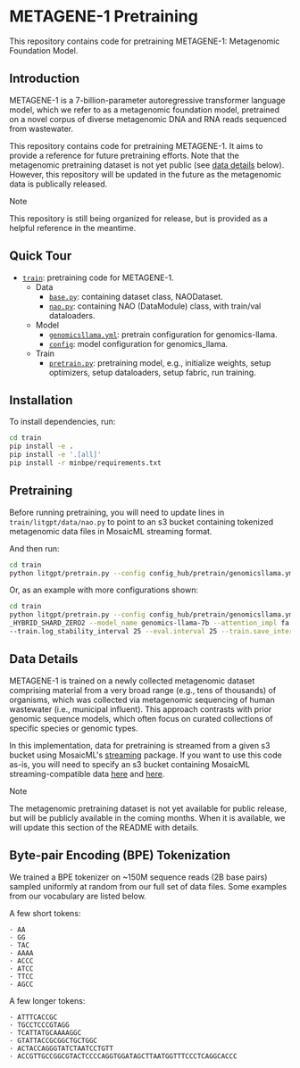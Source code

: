 # METAGENE-1 Pretraining

This repository contains code for pretraining METAGENE-1: Metagenomic Foundation Model.

## Introduction

METAGENE-1 is a 7-billion-parameter autoregressive transformer language model, which we
refer to as a metagenomic foundation model, pretrained on a novel corpus of diverse
metagenomic DNA and RNA reads sequenced from wastewater.

This repository contains code for pretraining METAGENE-1. It aims to provide a reference
for future pretraining efforts. Note that the metagenomic pretraining dataset is not yet
public (see [data details](#data-details) below). However, this repository will be
updated in the future as the metagenomic data is publically released.

> [!NOTE]  
> This repository is still being organized for release, but is provided as a helpful
> reference in the meantime.

## Quick Tour

- [`train`](train/): pretraining code for METAGENE-1.
    - Data
        - [`base.py`](train/litgpt/data/base.py): containing dataset class, NAODataset.
        - [`nao.py`](train/litgpt/data/nao.py): containing NAO (DataModule) class, with
          train/val dataloaders.
    - Model
        - [`genomicsllama.yml`](train/config_hub/pretrain/genomicsllama.yml): pretrain
          configuration for genomics-llama.
        - [`config`](train/litgpt/config.py): model configuration for genomics_llama.
    - Train
        - [`pretrain.py`](train/litgpt/pretrain.py): pretraining model, e.g., initialize
          weights, setup optimizers, setup dataloaders, setup fabric, run training.

## Installation

To install dependencies, run:

```bash
cd train
pip install -e .
pip install -e '.[all]'
pip install -r minbpe/requirements.txt
```

## Pretraining 

Before running pretraining, you will need to update lines in `train/litgpt/data/nao.py`
to point to an s3 bucket containing tokenized metagenomic data files in MosaicML
streaming format.

And then run:
```bash
cd train
python litgpt/pretrain.py --config config_hub/pretrain/genomicsllama.yml
```

Or, as an example with more configurations shown:
```bash
cd train
python litgpt/pretrain.py --config config_hub/pretrain/genomicsllama.yml --fsdp_strategy
_HYBRID_SHARD_ZERO2 --model_name genomics-llama-7b --attention_impl fa --fake_data False
--train.log_stability_interval 25 --eval.interval 25 --train.save_interval 500
```

## Data Details

METAGENE-1 is trained on a newly collected metagenomic dataset comprising material from
a very broad range (e.g., tens of thousands) of organisms, which was collected via
metagenomic sequencing of human wastewater (i.e., municipal influent). This approach
contrasts with prior genomic sequence models, which often focus on curated collections
of specific species or genomic types.

In this implementation, data for pretraining is streamed from a given s3 bucket using
MosaicML's [streaming](https://github.com/mosaicml/streaming) package. If you want to
use this code as-is, you will need to specify an s3 bucket containing MosaicML
streaming-compatible data [here](train/litgpt/data/nao.py#L196) and
[here](train/litgpt/data/nao.py#L201).

> [!NOTE]  
> The metagenomic pretraining dataset is not yet available for public release, but will
> be publicly available in the coming months. When it is available, we will update this
> section of the README with details.

## Byte-pair Encoding (BPE) Tokenization

We trained a BPE tokenizer on ~150M sequence reads (2B base pairs) sampled uniformly at
random from our full set of data files.  Some examples from our vocabulary are listed
below.

A few short tokens:
```
· AA
· GG
· TAC
· AAAA
· ACCC
· ATCC
· TTCC
· AGCC
```

A few longer tokens:
```
· ATTTCACCGC
· TGCCTCCCGTAGG
· TCATTATGCAAAAGGC
· GTATTACCGCGGCTGCTGGC
· ACTACCAGGGTATCTAATCCTGTT
· ACCGTTGCCGGCGTACTCCCCAGGTGGATAGCTTAATGGTTTCCCTCAGGCACCC
```
